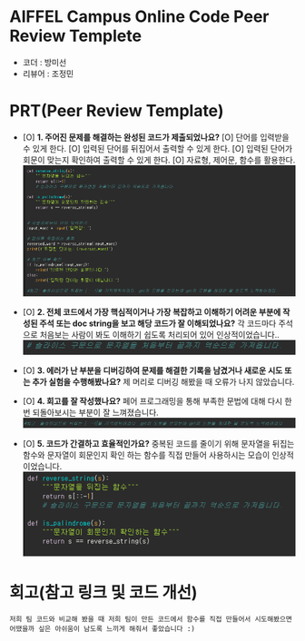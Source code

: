 # AIFFEL Campus Online Code Peer Review Templete
- 코더 : 방미선
- 리뷰어 : 조정민


# PRT(Peer Review Template)
- [O]  **1. 주어진 문제를 해결하는 완성된 코드가 제출되었나요?**
    [O] 단어를 입력받을 수 있게 한다.
    [O] 입력된 단어를 뒤집어서 출력할 수 있게 한다.
    [O] 입력된 단어가 회문이 맞는지 확인하여 출력할 수 있게 한다.
    [O] 자료형, 제어문, 함수를 활용한다.
    ![Alt text](Quest01_1.png) 
    
- [O]  **2. 전체 코드에서 가장 핵심적이거나 가장 복잡하고 이해하기 어려운 부분에 작성된 
주석 또는 doc string을 보고 해당 코드가 잘 이해되었나요?**
   각 코드마다 주석으로 처음보는 사람이 봐도 이해하기 쉽도록 처리되어 있어 인상적이었습니다..
    ![Alt text](Quest01_2.png) 
        
- [O]  **3. 에러가 난 부분을 디버깅하여 문제를 해결한 기록을 남겼거나
새로운 시도 또는 추가 실험을 수행해봤나요?**
    제 머리로 디버깅 해봤을 때 오류가 나지 않았습니다.
        
- [O]  **4. 회고를 잘 작성했나요?**
    페어 프로그래밍을 통해 부족한 문법에 대해 다시 한번 되돌아보시는 부분이 잘 느껴졌습니다.
    ![Alt text](Quest01_4.png)    
- [O]  **5. 코드가 간결하고 효율적인가요?**
    중복된 코드를 줄이기 위해 문자열을 뒤집는 함수와 문자열이 회문인지 확인 하는 함수를 직접 만들어 사용하시는 모습이 인상적이었습니다.
    ![Alt text](Quest01_5.png)
# 회고(참고 링크 및 코드 개선)
```
저희 팀 코드와 비교해 봤을 때 저희 팀이 만든 코드에서 함수를 직접 만들어서 시도해봤으면 어땠을까 싶은 아쉬움이 남도록 느끼게 해줘서 좋았습니다 :)
```
